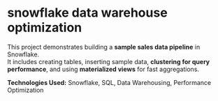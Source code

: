 # snowflake data warehouse optimization


This project demonstrates building a **sample sales data pipeline** in Snowflake.  
It includes creating tables, inserting sample data, **clustering for query performance**, and using **materialized views** for fast aggregations.  

**Technologies Used:** Snowflake, SQL, Data Warehousing, Performance Optimization
